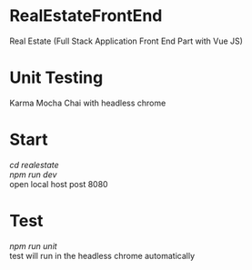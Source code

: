 # RealEstateFrontEnd
Real Estate (Full Stack Application Front End Part with Vue JS)

# Unit Testing 
Karma Mocha Chai with headless chrome

# Start  
<i>cd realestate</i> <br>
<i>npm run dev</i> <br>
open local host post 8080

# Test
<i>npm run unit</i> <br>
test will run in the headless chrome automatically


